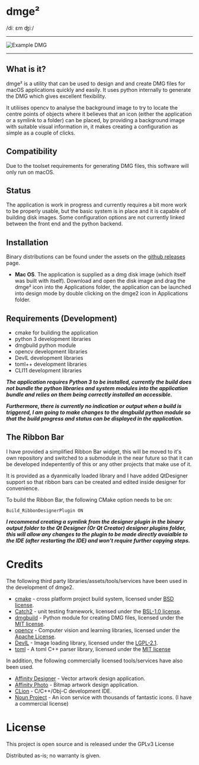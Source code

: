 # dmge²

/diː ɛm ʤiː/

---

![Example DMG](https://user-images.githubusercontent.com/55795671/99201460-ef6cc400-27a2-11eb-950b-b70f21b172a6.png)

___

## What is it?

dmge² is a utility that can be used to design and and create DMG files for macOS applications quickly and easily.  It uses python internally to generate the DMG which gives excellent flexibility.

It utiliises opencv to analyse the background image to try to locate the centre points of objects where it believes that an icon (either the application or a symlink to a folder) can be placed, by providing a background image with suitable visual information in, it makes creating a configuration as simple as a couple of clicks.

## Compatibility

Due to the toolset requirements for generating DMG files, this software will only run on macOS.

## Status

The application is work in progress and currently requires a bit more work to be properly usable, but the basic system is in place and it is capable of building disk images.  Some configuration options are not currently linked between the front end and the python backend.

## Installation

Binary distributions can be found under the assets on the [github releases](https://github.com/fizzyade/dmgee/releases) page.

- **Mac OS**.  The application is supplied as a dmg disk image (which itself was built with itself).  Download and open the disk image and drag the dmge² icon into the Applications folder, the application can be launched into design mode by double clicking on the dmge2 icon in Applications folder.

## Requirements (Development)

- cmake for building the application
- python 3 development libraries
- dmgbuild python module
- opencv development libraries
- DevIL development libraries
- toml++ development libraries
- CLI11 development libraries

***The application requires Python 3 to be installed, currently the build does not bundle the python libraries and system modules into the application bundle and relies on them being correctly installed an accessible.***

***Furthermore, there is currently no indication or output when a build is triggered, I am going to make changes to the dmgbuild python module so that the build progress and status can be displayed in the application.***

## The Ribbon Bar

I have provided a simplified Ribbon Bar widget, this will be moved to it's own repository and switched to a submodule in the near future so that it can be developed indepentently of this or any other projects that make use of it.

It is provided as a dyanmically loaded library and I have added QtDesigner support so that ribbon bars can be created and edited inside designer for convenience.

To build the Ribbon Bar, the following CMake option needs to be on:

```
Build_RibbonDesignerPlugin ON
```

***I recommend creating a symlink from the designer plugin in the binary output folder to the Qt Designer (Or Qt Creator) designer plugins folder, this will allow any changes to the plugin to be made directly avaialble to the IDE (after restarting the IDE) and won't require further copying steps.***

# Credits

The following third party libraries/assets/tools/services have been used in the development of dmge2.

- [cmake](https://www.cmake.org) - cross platform project build system, licensed under [BSD license](https://gitlab.kitware.com/cmake/cmake/raw/master/Copyright.txt).
- [Catch2](https://github.com/catchorg/Catch2) - unit testing framework, licensed under the [BSL-1.0 license](https://github.com/catchorg/Catch2/blob/master/LICENSE.txt).
- [dmgbuild](https://pypi.org/project/dmgbuild/) - Python module for creating DMG files, licensed under the [MIT license](https://github.com/al45tair/dmgbuild/blob/master/LICENSE).
- [opencv](https://opencv.org) - Computer vision and learning libraries, licensed under the [Apache License](https://github.com/opencv/opencv/blob/master/LICENSE).
- [DevIL](http://openil.sourceforge.net) - Image loading library, licensed under the [LGPL-2.1](http://openil.sourceforge.net/license.php).
- [toml](https://github.com/marzer/tomlplusplus) - A toml C++ parser library, licensed under the [MIT license](https://github.com/marzer/tomlplusplus/blob/master/LICENSE)

In addition, the following commercially licensed tools/services have also been used.

- [Affinity Designer](https://www.serif.com/designer) - Vector artwork design application.
- [Affinity Photo](https://www.serif.com/photo) - Bitmap artwork design application.
- [CLion](https://www.jetbrains.com/clion/) - C/C++/Obj-C development IDE.
- [Noun Project](https://thenounproject.com) - An icon service with thousands of fantastic icons.  (I have a commercial license)

# License

This project is open source and is released under the GPLv3 License

Distributed as-is; no warranty is given.